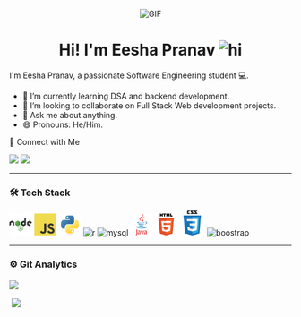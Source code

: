 <p align="center">
<img alt="GIF" src="laughing-cartoon-happy-ben-gwen-tennyson-lsqzyyx0oxq6i9x2.gif" height="280" />
 <p/>
<h1 align="center"> Hi! I'm Eesha Pranav <img src="https://user-images.githubusercontent.com/1303154/88677602-1635ba80-d120-11ea-84d8-d263ba5fc3c0.gif" width="28px" alt="hi"></h1>

I'm Eesha Pranav, a passionate Software Engineering student 💻.

<!-- TODO: Add last video link -->

- :seedling: I’m currently learning DSA and backend development.
- 🤔 I’m looking to collaborate on Full Stack Web development projects.
- :speech_balloon: Ask me about anything.
- 😄 Pronouns: He/Him.

🤝 Connect with Me

[<img src="https://img.shields.io/badge/linkedin-%230077B5.svg?&style=for-the-badge&logo=linkedin&logoColor=white" />](https://www.linkedin.com/in/eesha-pranav-aa7b4125b/)
[<img src="https://img.shields.io/badge/twitter-%231DA1F2.svg?&style=for-the-badge&logo=twitter&logoColor=white" />](https://x.com/eeshapranav/)
<hr>

### 🛠 Tech Stack

<img src="https://raw.githubusercontent.com/devicons/devicon/master/icons/nodejs/nodejs-original-wordmark.svg" width="40"> <img   src="https://raw.githubusercontent.com/devicons/devicon/master/icons/javascript/javascript-original.svg" width="40">  <img src="https://raw.githubusercontent.com/devicons/devicon/master/icons/python/python-original.svg" alt="python" width="40">  <img src="https://www.vectorlogo.zone/logos/r-project/r-project-icon.svg" alt="r" width="40">  <img src="https://www.vectorlogo.zone/logos/mysql/mysql-ar21.svg" alt="mysql" width="40"> 
<img src="https://raw.githubusercontent.com/devicons/devicon/master/icons/java/java-original-wordmark.svg" alt="java" width="40">
<img src="https://raw.githubusercontent.com/devicons/devicon/master/icons/html5/html5-original-wordmark.svg" alt="html5" width="40">  <img src="https://raw.githubusercontent.com/devicons/devicon/master/icons/css3/css3-original-wordmark.svg" alt="css3" width="45" height="45"/> <img src="https://www.vectorlogo.zone/logos/getbootstrap/getbootstrap-icon.svg" alt="boostrap" width="40"> 

<hr>

### ⚙️ Git Analytics
 
<p><img align="center" src="https://github-readme-stats.vercel.app/api?username=eeshapranav&theme=dark&show_icons=true" /></p>
<p>&nbsp;<img align="center" src="https://github-readme-stats.vercel.app/api/top-langs/?username=eeshapranav&theme=dark&layout=compact" width="410" /></p>

